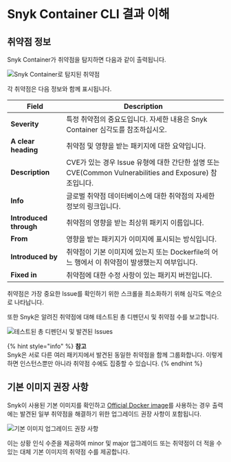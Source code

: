 # Snyk Container CLI 결과 이해

## 취약점 정보

Snyk Container가 취약점을 탐지하면 다음과 같이 출력됩니다.

![Snyk Container로 탐지된 취약점](../../../.gitbook/assets/clivulnerabiilities.png)

각 취약점은 다음 정보와 함께 표시됩니다.

| **Field**              | **Description**                                                                   |
| ---------------------- | --------------------------------------------------------------------------------- |
| **Severity**           | 특정 취약점의 중요도입니다. 자세한 내용은 Snyk Container 심각도를 참조하십시오.                               |
| **A clear heading**    | 취약점 및 영향을 받는 패키지에 대한 요약입니다.                                                       |
| **Description**        | CVE가 있는 경우 Issue 유형에 대한 간단한 설명 또는 CVE(Common Vulnerabilities and Exposure) 참조입니다. |
| **Info**               | 글로벌 취약점 데이터베이스에 대한 취약점의 자세한 정보의 링크입니다.                                            |
| **Introduced through** | 취약점의 영향을 받는 최상위 패키지 이름입니다.                                                        |
| **From**               | 영향을 받는 패키지가 이미지에 표시되는 방식입니다.                                                      |
| **Introduced by**      | 취약점이 기본 이미지에 있는지 또는 Dockerfile의 어느 행에서 이 취약점이 발생했는지 여부입니다.                        |
| **Fixed in**           | 취약점에 대한 수정 사항이 있는 패키지 버전입니다.                                                      |

취약점은 가장 중요한 Issue를 확인하기 위한 스크롤을 최소화하기 위해 심각도 역순으로 나타납니다.

또한 Snyk은 알려진 취약점에 대해 테스트된 총 디펜던시 및 취약점 수를 보고합니다.

![테스트된 총 디펜던시 및 발견된 Issues](../../../.gitbook/assets/clisummary.png)

{% hint style="info" %}
**참고**\
Snyk은 서로 다른 여러 패키지에서 발견된 동일한 취약점을 함께 그룹화합니다. 이렇게 하면 인스턴스뿐만 아니라 취약점 수에도 집중할 수 있습니다.
{% endhint %}

## 기본 이미지 권장 사항

Snyk이 사용된 기본 이미지를 확인하고 [Official Docker image](https://docs.docker.com/docker-hub/official\_images/)를 사용하는 경우 출력에는 발견된 일부 취약점을 해결하기 위한 업그레이드 권장 사항이 포함됩니다.

![기본 이미지 업그레이드 권장 사항](../../../.gitbook/assets/clirecommendations.png)

이는 상황 인식 수준을 제공하여 minor 및 major 업그레이드 또는 취약점이 더 적을 수 있는 대체 기본 이미지의 취약점 수를 제공합니다.
